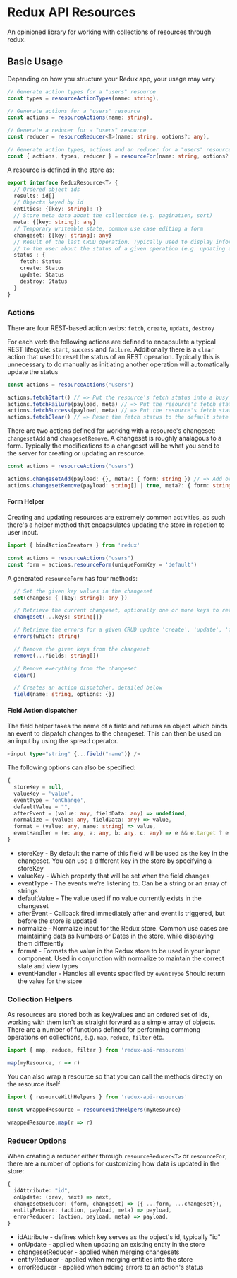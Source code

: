 # Redux API Resources

An opinioned library for working with collections of resources through redux.

## Basic Usage

Depending on how you structure your Redux app, your usage may very

```typescript
// Generate action types for a "users" resource
const types = resourceActionTypes(name: string),

// Generate actions for a "users" resource
const actions = resourceActions(name: string),

// Generate a reducer for a "users" resource
const reducer = resourceReducer<T>(name: string, options?: any),

// Generate action types, actions and an reducer for a "users" resource
const { actions, types, reducer } = resourceFor(name: string, options?: any)
```
A resource is defined in the store as:

```typescript
export interface ReduxResource<T> {
  // Ordered object ids
  results: id[]
  // Objects keyed by id
  entities: {[key: string]: T}
  // Store meta data about the collection (e.g. pagination, sort)
  meta: {[key: string]: any}
  // Temporary writeable state, common use case editing a form
  changeset: {[key: string]: any}
  // Result of the last CRUD operation. Typically used to display information
  // to the user about the status of a given operation (e.g. updating a user failed)
  status : {
    fetch: Status
    create: Status
    update: Status
    destroy: Status
  }
}
```

### Actions

There are four REST-based action verbs: `fetch`, `create`, `update`, `destroy`

For each verb the following actions are defined to encapsulate a typical REST
lifecycle: `start`, `success` and `failure`. Additionally there is a `clear` action
that used to reset the status of an REST operation. Typically this is unnecessary
to do manually as initiating another operation will automatically update the status

```typescript
const actions = resourceActions("users")

actions.fetchStart() // => Put the resource's fetch status into a busy state
actions.fetchFailure(payload, meta) // => Put the resource's fetch status into a failure state
actions.fetchSuccess(payload, meta) // => Put the resource's fetch status into a successful state and merges the data into the collection
actions.fetchClear() // => Reset the fetch status to the default state
```

There are two actions defined for working with a resource's changeset: `changesetAdd` and `changesetRemove`.
A changeset is roughly analagous to a form. Typically the modifications to a changeset will be what
you send to the server for creating or updating an resource.

```typescript
const actions = resourceActions("users")

actions.changesetAdd(payload: {}, meta?: { form: string }) // => Add or replace key values in the changeset object
actions.changesetRemove(payload: string[] | true, meta?: { form: string }) // => Remove a list of keys from the changeset, or remove ALL keys
```

#### Form Helper

Creating and updating resources are extremely common activities, as such there's a helper method that encapsulates
updating the store in reaction to user input.

```typescript
import { bindActionCreators } from 'redux'

const actions = resourceActions("users")
const form = actions.resourceForm(uniqueFormKey = 'default')
```

A generated `resourceForm` has four methods:

```typescript
  // Set the given key values in the changeset
  set(changes: { [key: string]: any })

  // Retrieve the current changeset, optionally one or more keys to retrieve
  changeset(...keys: string[])

  // Retrieve the errors for a given CRUD update 'create', 'update', 'fetch', destroy
  errors(which: string)

  // Remove the given keys from the changeset
  remove(...fields: string[])

  // Remove everything from the changeset
  clear()

  // Creates an action dispatcher, detailed below
  field(name: string, options: {})
```

#### Field Action dispatcher

The field helper takes the name of a field and returns an object which binds an event to dispatch
changes to the changeset. This can then be used on an input by using the spread operator.

```typescript
<input type="string" {...field("name")} />
```
The following options can also be specified:

```typescript
{
  storeKey = null,
  valueKey = 'value',
  eventType = 'onChange',
  defaultValue = "",
  afterEvent = (value: any, fieldData: any) => undefined,
  normalize = (value: any, fieldData: any) => value,
  format = (value: any, name: string) => value,
  eventHandler = (e: any, a: any, b: any, c: any) => e && e.target ? e.target.value : e
}
```
* storeKey - By default the name of this field will be used as the key in the changeset. You can use a different key in the store by specifying a storeKey
* valueKey - Which property that will be set when the field changes
* eventType - The events we're listening to. Can be a string or an array of strings
* defaultValue - The value used if no value currently exists in the changeset
* afterEvent - Callback fired immediately after and event is triggered, but before the store is updated
* normalize - Normalize input for the Redux store. Common use cases are maintaining data as Numbers or Dates in the store, while displaying them differently
* format - Formats the value in the Redux store to be used in your input component. Used in conjunction with normalize to maintain the correct state and view types
* eventHandler - Handles all events specified by `eventType` Should return the value for the store

### Collection Helpers

As resources are stored both as key/values and an ordered set of ids, working
with them isn't as straight forward as a simple array of objects. There are a number of
functions defined for performing commong operations on collections, e.g. `map`, `reduce`,
`filter` etc.

```typescript
import { map, reduce, filter } from 'redux-api-resources'

map(myResource, r => r)
```

You can also wrap a resource so that you can call the methods directly on the resource itself

```typescript
import { resourceWithHelpers } from 'redux-api-resources'

const wrappedResource = resourceWithHelpers(myResource)

wrappedResource.map(r => r)
```

### Reducer Options

When creating a reducer either through `resourceReducer<T>` or `resourceFor`, there are a number
of options for customizing how data is updated in the store:

```typescript
{
  idAttribute: "id",
  onUpdate: (prev, next) => next,
  changesetReducer: (form, changeset) => ({ ...form, ...changeset}),
  entityReducer: (action, payload, meta) => payload,
  errorReducer: (action, payload, meta) => payload,
}
```

* idAttribute - defines which key serves as the object's id, typically "id"
* onUpdate - applied when updating an existing entity in the store
* changesetReducer - applied when merging changesets
* entityReducer - applied when merging entities into the store
* errorReducer - applied when adding errors to an action's status
